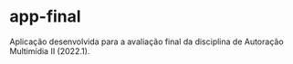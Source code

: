 # app-final
Aplicação desenvolvida para a avaliação final da disciplina de Autoração Multimídia II (2022.1). 
